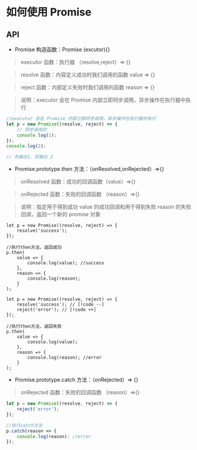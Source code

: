 # 如何使用 Promise

## API

-   Promise 构造函数：Promise (excutor){}

> executor 函数：执行器 （resolve,reject）=> {}

> resolve 函数：内容定义成功时我们调用的函数 value => {}

> reject 函数：内部定义失败时我们调用的函数 reason => {}

> 说明：executor 会在 Promise 内部立即同步调用，异步操作在执行器中执行

```js
//executor 会在 Promise 内部立即同步调用，异步操作在执行器中执行
let p = new Promise((resolve, reject) => {
	// 同步调用的
	console.log(1);
});
console.log(2);

// 先输出1，后输出 2
```

-   Promise.prototype.then 方法：（onResolved,onRejected）=>{}

> onResolved 函数：成功的回调函数（value）=>{}

> onRejected 函数：失败的回调函数 （reason）=>{}

> 说明：指定用于得到成功 value 的成功回调和用于得到失败 reason 的失败回调，返回一个新的 promise 对象

```js{8}
let p = new Promise((resolve, reject) => {
	resolve('success');
});

//执行then方法，返回成功
p.then(
	value => {
		console.log(value); //success
	},
	reason => {
		console.log(reason);
	}
);
```

```js{12}
let p = new Promise((resolve, reject) => {
	resolve('success'); // [!code --]
	reject('error'); // [!code ++]
});

//执行then方法，返回失败
p.then(
	value => {
		console.log(value);
	},
	reason => {
		console.log(reason); //error
	}
);
```

-   Promise.prototype.catch 方法：（onRejected）=> {}

> onRejected 函数：失败的回调函数 （reason）=>{}

```js
let p = new Promise((resolve, reject) => {
	reject('error');
});

//执行catch方法
p.catch(reason => {
	console.log(reason); //error
});
```
